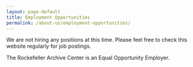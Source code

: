 ```yaml
---
layout: page-default
title: Employment Opportunities
permalink: /about-us/employment-opportunities/
---
```


We are not hiring any positions at this time. Please feel free to check this website regularly for job
postings.

The Rockefeller Archive Center is an Equal Opportunity Employer.
